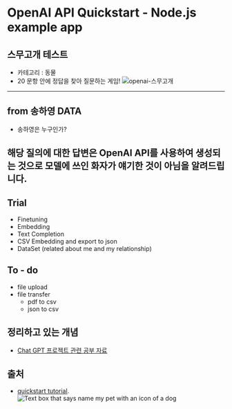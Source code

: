 # OpenAI API Quickstart - Node.js example app

## 스무고개 테스트
- 카테고리 : 동물
- 20 문항 안에 정답을 찾아 질문하는 게임!
![openai-스무고개](https://user-images.githubusercontent.com/65321592/233934858-092fc8dd-763b-45a9-be58-abdebb50f581.JPG)

---


## from 송하영 DATA
- 송하영은 누구인가?

## 해당 질의에 대한 답변은 OpenAI API를 사용하여 생성되는 것으로 모델에 쓰인 화자가 얘기한 것이 아님을 알려드립니다.

## Trial
- Finetuning
- Embedding
- Text Completion
- CSV Embedding and export to json
- DataSet (related about me and my relationship)

## To - do
- file upload
- file transfer
   - pdf to csv
   - json to csv

## 정리하고 있는 개념
- [Chat GPT 프로젝트 관련 공부 자료](https://github.com/hachuu/developGuide/blob/main/deepLearning/openAI.md)


## 출처
- [quickstart tutorial](https://platform.openai.com/docs/quickstart). 
![Text box that says name my pet with an icon of a dog](https://user-images.githubusercontent.com/10623307/213887080-b2bc4645-7fdb-4dbd-ae42-efce00d0dc29.png)
